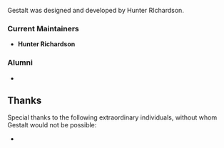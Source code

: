 Gestalt was designed and developed by Hunter RIchardson.

### Current Maintainers

* **Hunter Richardson**

### Alumni

*

## Thanks

Special thanks to the following extraordinary individuals, without whom
Gestalt would not be possible:

* 